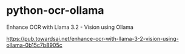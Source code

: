 # python-ocr-ollama
Enhance OCR with Llama 3.2 - Vision using Ollama

https://pub.towardsai.net/enhance-ocr-with-llama-3-2-vision-using-ollama-0b15c7b8905c
